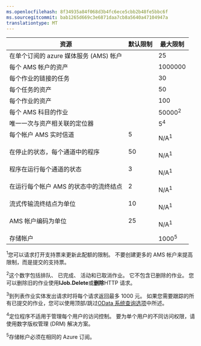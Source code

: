 ```yaml
---
ms.openlocfilehash: 8f34935a84f068d3b4fc6ece5cbb2b48fe5bbc6f
ms.sourcegitcommit: bab1265d669c3e6871daa7cb8a5640a47104947a
translationtype: MT
---
```

资源|默认限制|最大限制
---|---|---
在单个订阅的 azure 媒体服务 (AMS) 帐户||25
每个 AMS 帐户的资产||1000000
每个作业的链接的任务||30
每个任务的资产||50
每个作业的资产||100
每个 AMS 科目的作业 ||50000<sup>2</sup>
唯一一次与资产相关联的定位器||5<sup>4</sup>
每个帐户 AMS 实时信道 </p></td>|5</p></td>|N/A<sup>1</sup>
在停止的状态，每个通道中的程序 </p></td>|50</p></td>|N/A<sup>1</sup>
程序在运行每个通道的状态 </p></td>|3</p></td>|N/A<sup>1</sup>
在运行每个帐户 AMS 的状态中的流终结点</p></td>|2</p></td>|N/A<sup>1</sup>
流式传输流终结点为单位 </p></td>|10 </p></td>|N/A<sup>1</sup>
AMS 帐户编码为单位 </p></td>|25</p></td>|N/A<sup>1</sup>
存储帐户 | |1000<sup>5</sup>

<sup>1</sup>您可以请求打开支持票来更新此配额的限制。 不要创建更多的 AMS 帐户来提高限制，而是提交的支持票。

<sup>2</sup>这个数字包括排队、 已完成、 活动和已取消作业。 它不包含已删除的作业。 您可以删除旧的作业使用**IJob.Delete**或**删除**HTTP 请求。

<sup>3</sup>到列表作业实体发出请求时将每个请求返回最多 1000 元。 如果您需要跟踪的所有已提交的作业，您可以使用顶部/跳过[OData 系统查询选项](http://msdn.microsoft.com/library/gg309461.aspx)中所述。

<sup>4</sup>定位程序不适用于管理每个用户的访问控制。 要为单个用户的不同访问权限，请使用数字版权管理 (DRM) 解决方案。

<sup>5</sup>存储帐户必须在相同的 Azure 订阅。
